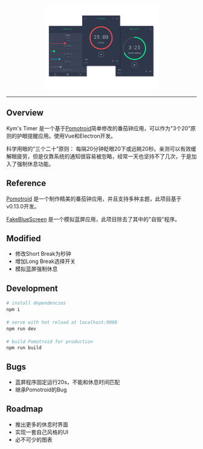 <div align="center">
  <img alt="Pomotroid in action" src=".github/images/pomotroid-screens.png" width="300px">
</div>

---

## Overview

Kym's Timer 是一个基于[Pomotroid](https://github.com/Splode/pomotroid)简单修改的番茄钟应用，可以作为"3个20"原则的护眼提醒应用。使用Vue和Electron开发。

科学用眼的“三个二十”原则： 每隔20分钟眨眼20下或远眺20秒。亲测可以有效缓解眼疲劳，但是仅靠系统的通知很容易被忽略，经常一天也坚持不了几次，于是加入了强制休息功能。

## Reference

[Pomotroid](https://github.com/Splode/pomotroid) 是一个制作精美的番茄钟应用，并且支持多种主题，此项目基于v0.13.0开发。

[FakeBlueScreen](https://github.com/sposer/FakeBlueScreen) 是一个模拟蓝屏应用，此项目除去了其中的"自毁"程序。
## Modified

- 修改Short Break为秒钟
- 增加Long Break选择开关
- 模拟蓝屏强制休息

## Development


```bash
# install dependencies
npm i

# serve with hot reload at localhost:9080
npm run dev

# build Pomotroid for production
npm run build
```

## Bugs

- 蓝屏程序固定运行20s，不能和休息时间匹配
- 继承Pomotroid的Bug

## Roadmap

- 推出更多的休息时界面
- 实现一套自己风格的UI
- 必不可少的图表